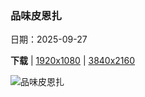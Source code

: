 ### 品味皮恩扎

日期：2025-09-27

**下载**  |  [1920x1080](https://cn.bing.com/th?id=OHR.PienzaItaly_ZH-CN6564335348_1920x1080.jpg)  |  [3840x2160](https://cn.bing.com/th?id=OHR.PienzaItaly_ZH-CN6564335348_UHD.jpg)

![品味皮恩扎](https://cn.bing.com/th?id=OHR.PienzaItaly_ZH-CN6564335348_1920x1080.jpg "托斯卡纳的皮恩扎镇, 意大利 (© zpagistock/Getty Images)")

